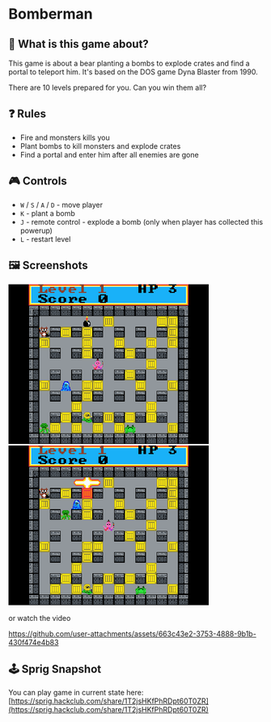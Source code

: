 # Bomberman

## 🤔 What is this game about?
This game is about a bear planting a bombs to explode crates and find a portal to teleport him.
It's based on the DOS game Dyna Blaster from 1990.

There are 10 levels prepared for you. Can you win them all?

## ❓ Rules
- Fire and monsters kills you
- Plant bombs to kill monsters and explode crates
- Find a portal and enter him after all enemies are gone

## 🎮 Controls
- `W` / `S` / `A` / `D` - move player
- `K` - plant a bomb
- `J` - remote control - explode a bomb (only when player has collected this powerup)
- `L` - restart level

## 🖼 Screenshots
![Bomberman](Bomberman.png)
![Bomberman](Bomberman_2.png)

or watch the video

https://github.com/user-attachments/assets/663c43e2-3753-4888-9b1b-430f474e4b83



## 🕹 Sprig Snapshot
You can play game in current state here: [https://sprig.hackclub.com/share/1T2jsHKfPhRDpt60T0ZR](https://sprig.hackclub.com/share/1T2jsHKfPhRDpt60T0ZR)
